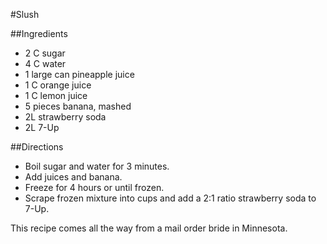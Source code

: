 #Slush

##Ingredients
- 2 C sugar
- 4 C water
- 1 large can pineapple juice
- 1 C orange juice
- 1 C lemon juice
- 5 pieces banana, mashed
- 2L strawberry soda
- 2L 7-Up

##Directions
- Boil sugar and water for 3 minutes.
- Add juices and banana.
- Freeze for 4 hours or until frozen.
- Scrape frozen mixture into cups and add a 2:1 ratio strawberry soda to 7-Up.

This recipe comes all the way from a mail order bride in Minnesota.
